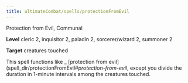 ```yaml
---
title: ultimateCombat/spells/protectionFromEvil
---
```

Protection from Evil, Communal

**Level** cleric 2, inquisitor 2, paladin 2, sorcerer/wizard 2, summoner 2

**Target** creatures touched

This spell functions like _ [protection from evil](spell_dir/protectionFromEvil#_protection-from-evil_, except you divide the duration in 1-minute intervals among the creatures touched.

